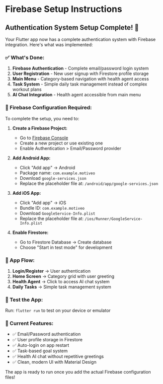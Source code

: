 # Firebase Setup Instructions

## Authentication System Setup Complete! 🎉

Your Flutter app now has a complete authentication system with Firebase integration. Here's what was implemented:

### ✅ What's Done:
1. **Firebase Authentication** - Complete email/password login system
2. **User Registration** - New user signup with Firestore profile storage
3. **Main Menu** - Category-based navigation with health agent access
4. **Task System** - Simple daily task management instead of complex workout plans
5. **AI Chat Integration** - Health agent accessible from main menu

### 🔧 Firebase Configuration Required:

To complete the setup, you need to:

1. **Create a Firebase Project:**
   - Go to [Firebase Console](https://console.firebase.google.com/)
   - Create a new project or use existing one
   - Enable Authentication > Email/Password provider

2. **Add Android App:**
   - Click "Add app" → Android
   - Package name: `com.example.motiveo`
   - Download `google-services.json`
   - Replace the placeholder file at: `/android/app/google-services.json`

3. **Add iOS App:**
   - Click "Add app" → iOS
   - Bundle ID: `com.example.motiveo`
   - Download `GoogleService-Info.plist`
   - Replace the placeholder file at: `/ios/Runner/GoogleService-Info.plist`

4. **Enable Firestore:**
   - Go to Firestore Database → Create database
   - Choose "Start in test mode" for development

### 🚀 App Flow:
1. **Login/Register** → User authentication
2. **Home Screen** → Category grid with user greeting
3. **Health Agent** → Click to access AI chat system
4. **Daily Tasks** → Simple task management system

### 📱 Test the App:
Run: `flutter run` to test on your device or emulator

### 🔄 Current Features:
- ✅ Email/Password authentication
- ✅ User profile storage in Firestore
- ✅ Auto-login on app restart
- ✅ Task-based goal system
- ✅ Health AI chat without repetitive greetings
- ✅ Clean, modern UI with Material Design

The app is ready to run once you add the actual Firebase configuration files!
